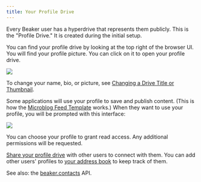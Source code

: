 ```yaml
---
title: Your Profile Drive
---
```


Every Beaker user has a hyperdrive that represents them publicly. This is the "Profile Drive." It is created during the initial setup.

You can find your profile drive by looking at the top right of the browser UI. You will find your profile picture. You can click on it to open your profile drive.

![](/img/profile-button.png)

To change your name, bio, or picture, see [Changing a Drive Title or Thumbnail](beginner/changing-a-drive-title-or-thumbnail.md).

Some applications will use your profile to save and publish content. \(This is how the [Microblog Feed Template](https://beaker.dev/docs/templates/microblog-feed/) works.\) When they want to use your profile, you will be prompted with this interface:

![](/img/select-profile-modal.png)

You can choose your profile to grant read access. Any additional permissions will be requested.

[Share your profile drive](beginner/sharing-hyperdrives.md) with other users to connect with them. You can add other users' profiles to [your address book](your-address-book.md) to keep track of them.

See also: the [beaker.contacts](api/beaker.contacts.md) API.
